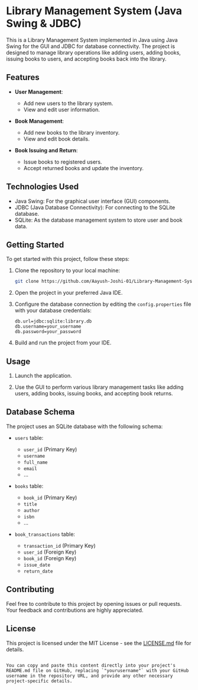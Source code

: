 # Library Management System (Java Swing & JDBC)

This is a Library Management System implemented in Java using Java Swing for the GUI and JDBC for database connectivity. The project is designed to manage library operations like adding users, adding books, issuing books to users, and accepting books back into the library.

## Features

- **User Management**:
  - Add new users to the library system.
  - View and edit user information.

- **Book Management**:
  - Add new books to the library inventory.
  - View and edit book details.

- **Book Issuing and Return**:
  - Issue books to registered users.
  - Accept returned books and update the inventory.

## Technologies Used

- Java Swing: For the graphical user interface (GUI) components.
- JDBC (Java Database Connectivity): For connecting to the SQLite database.
- SQLite: As the database management system to store user and book data.

## Getting Started

To get started with this project, follow these steps:

1. Clone the repository to your local machine:

   ```bash
   git clone https://github.com/Aayush-Joshi-01/Library-Management-System.git

2. Open the project in your preferred Java IDE.

3. Configure the database connection by editing the `config.properties` file with your database credentials:

   ```properties
   db.url=jdbc:sqlite:library.db
   db.username=your_username
   db.password=your_password
   ```

4. Build and run the project from your IDE.

## Usage

1. Launch the application.

2. Use the GUI to perform various library management tasks like adding users, adding books, issuing books, and accepting book returns.

## Database Schema

The project uses an SQLite database with the following schema:

- `users` table:
  - `user_id` (Primary Key)
  - `username`
  - `full_name`
  - `email`
  - ...

- `books` table:
  - `book_id` (Primary Key)
  - `title`
  - `author`
  - `isbn`
  - ...

- `book_transactions` table:
  - `transaction_id` (Primary Key)
  - `user_id` (Foreign Key)
  - `book_id` (Foreign Key)
  - `issue_date`
  - `return_date`

## Contributing

Feel free to contribute to this project by opening issues or pull requests. Your feedback and contributions are highly appreciated.

## License

This project is licensed under the MIT License - see the [LICENSE.md](LICENSE.md) file for details.

```

You can copy and paste this content directly into your project's README.md file on GitHub, replacing `"yourusername"` with your GitHub username in the repository URL, and provide any other necessary project-specific details.
   

